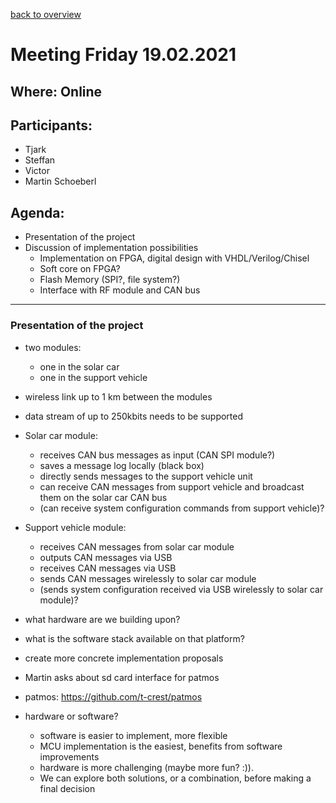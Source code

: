 [back to overview](../meetingNotes.md)
# Meeting Friday 19.02.2021

## Where: Online

## Participants:
 - Tjark
 - Steffan
 - Victor
 - Martin Schoeberl

## Agenda:
 - Presentation of the project
 - Discussion of implementation possibilities
   - Implementation on FPGA, digital design with VHDL/Verilog/Chisel
   - Soft core on FPGA?
   - Flash Memory (SPI?, file system?)
   - Interface with RF module and CAN bus  
   
---

### Presentation of the project
 - two modules:
   - one in the solar car
   - one in the support vehicle
 - wireless link up to 1 km between the modules
 - data stream of up to 250kbits needs to be supported
 - Solar car module:
   - receives CAN bus messages as input (CAN SPI module?)
   - saves a message log locally (black box)
   - directly sends messages to the support vehicle unit
   - can receive CAN messages from support vehicle and broadcast them on the solar car CAN bus
   - (can receive system configuration commands from support vehicle)?
 - Support vehicle module:
   - receives CAN messages from solar car module
   - outputs CAN messages via USB
   - receives CAN messages via USB 
   - sends CAN messages wirelessly to solar car module
   - (sends system configuration received via USB wirelessly to solar car module)?
   
 - what hardware are we building upon?
 - what is the software stack available on that platform?
 - create more concrete implementation proposals
 - Martin asks about sd card interface for patmos
 - patmos: https://github.com/t-crest/patmos
 - hardware or software?
   - software is easier to implement, more flexible
   - MCU implementation is the easiest, benefits from software improvements
   - hardware is more challenging (maybe more fun? :)).
   - We can explore both solutions, or a combination, before making a final decision
